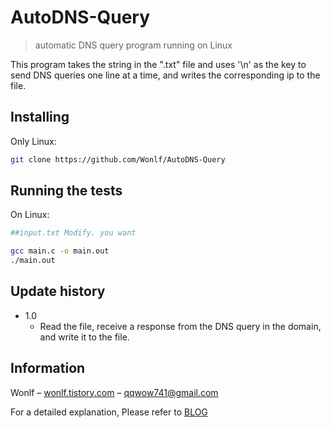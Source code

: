 # AutoDNS-Query
> automatic DNS query program running on Linux

This program takes the string in the ".txt" file and uses '\n' as the key to send DNS queries one line at a time, and writes the corresponding ip to the file.

## Installing

Only Linux:

```sh
git clone https://github.com/Wonlf/AutoDNS-Query
```

## Running the tests

On Linux:

```sh
##input.txt Modify. you want

gcc main.c -o main.out
./main.out
```

## Update history

* 1.0
    * Read the file, receive a response from the DNS query in the domain, and write it to the file.

## Information

Wonlf – [wonlf.tistory.com](https://wonlf.tistory.com/) – qqwow741@gmail.com

For a detailed explanation, Please refer to [BLOG](https://wonlf.tistory.com/entry/C%EC%96%B8%EC%96%B4-DNS%EC%BF%BC%EB%A6%AC-%ED%94%84%EB%A1%9C%EA%B7%B8%EB%9E%A8-%EB%A7%8C%EB%93%A4%EA%B8%B0-gethostbyname-on-linux)
